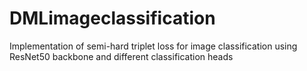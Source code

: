 # DMLimageclassification
Implementation of semi-hard triplet loss for image classification using ResNet50 backbone and different classification heads
